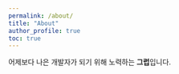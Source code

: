 ```yaml
---
permalink: /about/
title: "About"
author_profile: true
toc: true
---
```


어제보다 나은 개발자가 되기 위해 노력하는 **그럽**입니다.